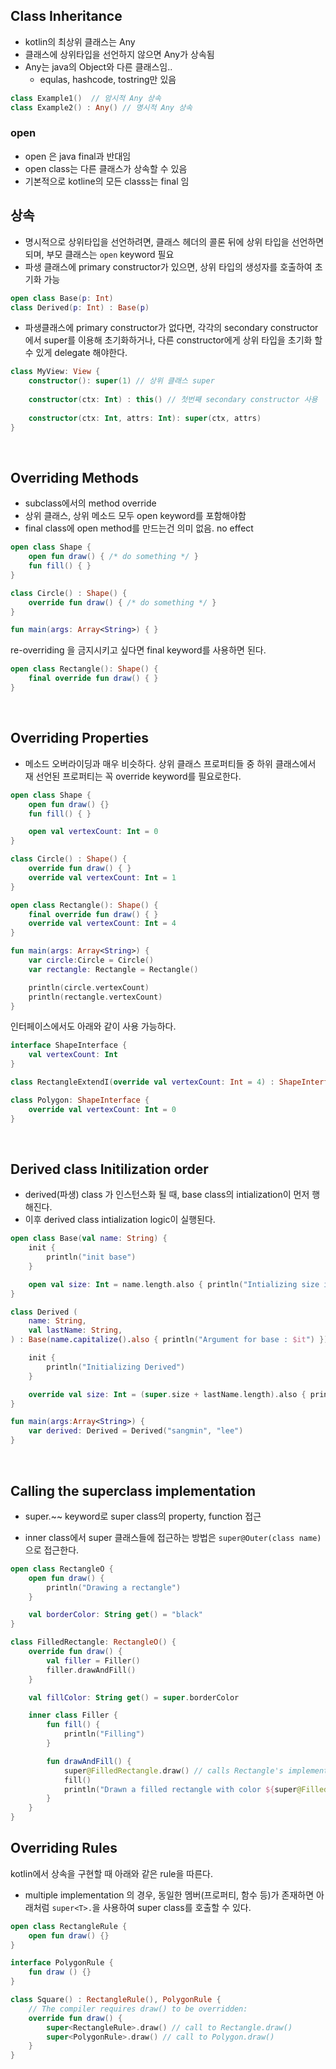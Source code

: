 ## Class Inheritance 
- kotlin의 최상위 클래스는 Any 
- 클래스에 상위타입을 선언하지 않으면 Any가 상속됨
- Any는 java의 Object와 다른 클래스임..
   - equlas, hashcode, tostring만 있음 
```kotlin
class Example1()  // 암시적 Any 상속
class Example2() : Any() // 명시적 Any 상속 
```

### open
- open 은 java final과 반대임
- open class는 다른 클래스가 상속할 수 있음
- 기본적으로 kotline의 모든 classs는 final 임

## 상속
- 명시적으로 상위타입을 선언하려면, 클래스 헤더의 콜론 뒤에 상위 타입을 선언하면 되며, 부모 클래스는 ```open``` keyword 필요
- 파생 클래스에 primary constructor가 있으면, 상위 타입의 생성자를 호출하여 초기화 가능   
```kotlin
open class Base(p: Int) 
class Derived(p: Int) : Base(p)
```

- 파생클래스에 primary constructor가 없다면, 각각의 secondary constructor에서 super를 이용해 초기화하거나,  다른 constructor에게 상위 타입을 초기화 할 수 있게 delegate 해야한다.  
 
```kotlin
class MyView: View {
    constructor(): super(1) // 상위 클래스 super 
    
    constructor(ctx: Int) : this() // 첫번째 secondary constructor 사용 
    
    constructor(ctx: Int, attrs: Int): super(ctx, attrs)
}
```

&nbsp;

## Overriding Methods 
- subclass에서의 method override 
- 상위 클래스, 상위 메소드 모두 open keyword를 포함해야함 
- final class에 open method를 만드는건 의미 없음. no effect

```kotlin
open class Shape {
    open fun draw() { /* do something */ }
    fun fill() { }
}

class Circle() : Shape() {
    override fun draw() { /* do something */ }
}

fun main(args: Array<String>) { }
```

re-overriding 을 금지시키고 싶다면 final keyword를 사용하면 된다. 

```kotlin
open class Rectangle(): Shape() {
    final override fun draw() { }
}
``` 

&nbsp;

## Overriding Properties 
- 메소드 오버라이딩과 매우 비슷하다. 상위 클래스 프로퍼티들 중 하위 클래스에서 재 선언된 프로퍼티는 꼭 override keyword를 필요로한다. 

```kotlin
open class Shape {
    open fun draw() {}
    fun fill() { }

    open val vertexCount: Int = 0
}

class Circle() : Shape() {
    override fun draw() { }
    override val vertexCount: Int = 1
}

open class Rectangle(): Shape() {
    final override fun draw() { }
    override val vertexCount: Int = 4
}

fun main(args: Array<String>) {
    var circle:Circle = Circle()
    var rectangle: Rectangle = Rectangle()

    println(circle.vertexCount)
    println(rectangle.vertexCount)
}
```

인터페이스에서도 아래와 같이 사용 가능하다.

```kotlin
interface ShapeInterface {
    val vertexCount: Int
}

class RectangleExtendI(override val vertexCount: Int = 4) : ShapeInterface

class Polygon: ShapeInterface {
    override val vertexCount: Int = 0
}
```

&nbsp;

## Derived class Initilization order 
- derived(파생) class 가 인스턴스화 될 때, base class의 intialization이 먼저 행해진다.
- 이후 derived class intialization logic이 실행된다.

```kotlin
open class Base(val name: String) {
    init {
        println("init base")
    }

    open val size: Int = name.length.also { println("Intializing size in Base: $it") 
}

class Derived (
    name: String,
    val lastName: String,
) : Base(name.capitalize().also { println("Argument for base : $it") }) {

    init {
        println("Initializing Derived")
    }

    override val size: Int = (super.size + lastName.length).also { println("intializing size in derived") }
}

fun main(args:Array<String>) {
    var derived: Derived = Derived("sangmin", "lee")
}
```

&nbsp;

## Calling the superclass implementation

 -  super.~~ keyword로 super class의 property, function 접근  
 *  inner class에서 super 클래스들에 접근하는 방법은 ```super@Outer(class name)``` 으로 접근한다.  
 
```kotlin
open class RectangleO {
    open fun draw() {
        println("Drawing a rectangle")
    }

    val borderColor: String get() = "black"
}

class FilledRectangle: RectangleO() {
    override fun draw() {
        val filler = Filler()
        filler.drawAndFill()
    }

    val fillColor: String get() = super.borderColor

    inner class Filler {
        fun fill() {
            println("Filling")
        }

        fun drawAndFill() {
            super@FilledRectangle.draw() // calls Rectangle's implementation of draw()
            fill()
            println("Drawn a filled rectangle with color ${super@FilledRectangle.borderColor}")
        }
    }
}
```

## Overriding Rules 
kotlin에서 상속을 구현할 때 아래와 같은 rule을 따른다.
- multiple implementation 의 경우, 동일한 멤버(프로퍼티, 함수 등)가 존재하면 아래처럼 ```super<T>.```을 사용하여 super class를 호출할 수 있다. 

```kotlin
open class RectangleRule {
    open fun draw() {}
}

interface PolygonRule {
    fun draw () {}
}

class Square() : RectangleRule(), PolygonRule {
    // The compiler requires draw() to be overridden:
    override fun draw() {
        super<RectangleRule>.draw() // call to Rectangle.draw()
        super<PolygonRule>.draw() // call to Polygon.draw()
    }
}
```
